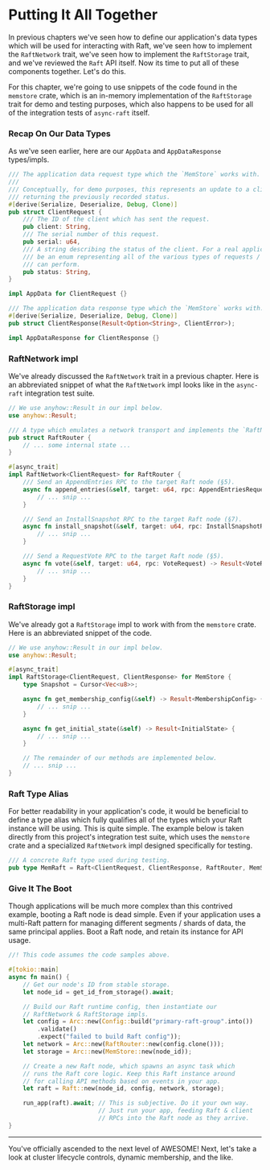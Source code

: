 Putting It All Together
=======================
In previous chapters we've seen how to define our application's data types which will be used for interacting with Raft, we've seen how to implement the `RaftNetwork` trait, we've seen how to implement the `RaftStorage` trait, and we've reviewed the `Raft` API itself. Now its time to put all of these components together. Let's do this.

For this chapter, we're going to use snippets of the code found in the `memstore` crate, which is an in-memory implementation of the `RaftStorage` trait for demo and testing purposes, which also happens to be used for all of the integration tests of `async-raft` itself.

### Recap On Our Data Types
As we've seen earlier, here are our `AppData` and `AppDataResponse` types/impls.

```rust
/// The application data request type which the `MemStore` works with.
///
/// Conceptually, for demo purposes, this represents an update to a client's status info,
/// returning the previously recorded status.
#[derive(Serialize, Deserialize, Debug, Clone)]
pub struct ClientRequest {
    /// The ID of the client which has sent the request.
    pub client: String,
    /// The serial number of this request.
    pub serial: u64,
    /// A string describing the status of the client. For a real application, this should probably
    /// be an enum representing all of the various types of requests / operations which a client
    /// can perform.
    pub status: String,
}

impl AppData for ClientRequest {}

/// The application data response type which the `MemStore` works with.
#[derive(Serialize, Deserialize, Debug, Clone)]
pub struct ClientResponse(Result<Option<String>, ClientError>);

impl AppDataResponse for ClientResponse {}
```

### RaftNetwork impl
We've already discussed the `RaftNetwork` trait in a previous chapter. Here is an abbreviated snippet of what the `RaftNetwork` impl looks like in the `async-raft` integration test suite.

```rust
// We use anyhow::Result in our impl below.
use anyhow::Result;

/// A type which emulates a network transport and implements the `RaftNetwork` trait.
pub struct RaftRouter {
    // ... some internal state ...
}

#[async_trait]
impl RaftNetwork<ClientRequest> for RaftRouter {
    /// Send an AppendEntries RPC to the target Raft node (§5).
    async fn append_entries(&self, target: u64, rpc: AppendEntriesRequest<ClientRequest>) -> Result<AppendEntriesResponse> {
        // ... snip ...
    }

    /// Send an InstallSnapshot RPC to the target Raft node (§7).
    async fn install_snapshot(&self, target: u64, rpc: InstallSnapshotRequest) -> Result<InstallSnapshotResponse> {
        // ... snip ...
    }

    /// Send a RequestVote RPC to the target Raft node (§5).
    async fn vote(&self, target: u64, rpc: VoteRequest) -> Result<VoteResponse> {
        // ... snip ...
    }
}
```

### RaftStorage impl
We've already got a `RaftStorage` impl to work with from the `memstore` crate. Here is an abbreviated snippet of the code.

```rust
// We use anyhow::Result in our impl below.
use anyhow::Result;

#[async_trait]
impl RaftStorage<ClientRequest, ClientResponse> for MemStore {
    type Snapshot = Cursor<Vec<u8>>;

    async fn get_membership_config(&self) -> Result<MembershipConfig> {
        // ... snip ...
    }

    async fn get_initial_state(&self) -> Result<InitialState> {
        // ... snip ...
    }

    // The remainder of our methods are implemented below.
    // ... snip ...
}
```

### Raft Type Alias
For better readability in your application's code, it would be beneficial to define a type alias which fully qualifies all of the types which your Raft instance will be using. This is quite simple. The example below is taken directly from this project's integration test suite, which uses the `memstore` crate and a specialized `RaftNetwork` impl designed specifically for testing.

```rust
/// A concrete Raft type used during testing.
pub type MemRaft = Raft<ClientRequest, ClientResponse, RaftRouter, MemStore>;
```

### Give It The Boot
Though applications will be much more complex than this contrived example, booting a Raft node is dead simple. Even if your application uses a multi-Raft pattern for managing different segments / shards of data, the same principal applies. Boot a Raft node, and retain its instance for API usage.

```rust
//! This code assumes the code samples above.

#[tokio::main]
async fn main() {
    // Get our node's ID from stable storage.
    let node_id = get_id_from_storage().await;

    // Build our Raft runtime config, then instantiate our
    // RaftNetwork & RaftStorage impls.
    let config = Arc::new(Config::build("primary-raft-group".into())
        .validate()
        .expect("failed to build Raft config"));
    let network = Arc::new(RaftRouter::new(config.clone()));
    let storage = Arc::new(MemStore::new(node_id));

    // Create a new Raft node, which spawns an async task which
    // runs the Raft core logic. Keep this Raft instance around
    // for calling API methods based on events in your app.
    let raft = Raft::new(node_id, config, network, storage);

    run_app(raft).await; // This is subjective. Do it your own way.
                         // Just run your app, feeding Raft & client
                         // RPCs into the Raft node as they arrive.
}
```

----

You've officially ascended to the next level of AWESOME! Next, let's take a look at cluster lifecycle controls, dynamic membership, and the like.
